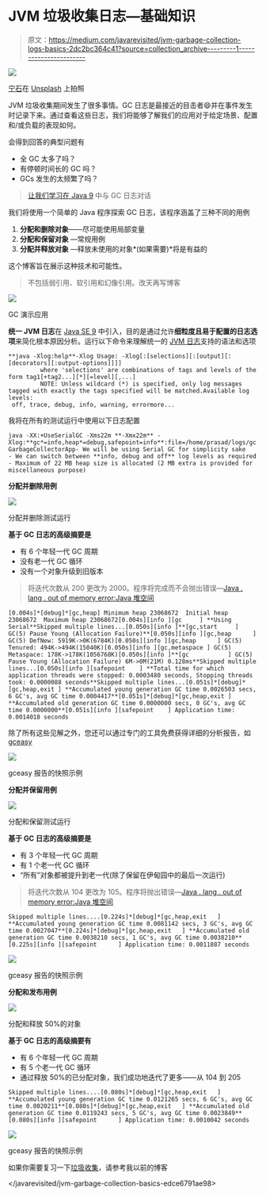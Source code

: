 # JVM 垃圾收集日志—基础知识

> 原文：<https://medium.com/javarevisited/jvm-garbage-collection-logs-basics-2dc2bc364c41?source=collection_archive---------1----------------------->

![](img/393de34c0f2af0a776b49e01b4ac3bca.png)

[宁石](https://unsplash.com/@ningshi?utm_source=unsplash&utm_medium=referral&utm_content=creditCopyText)在 [Unsplash](https://unsplash.com/s/photos/collection?utm_source=unsplash&utm_medium=referral&utm_content=creditCopyText) 上拍照

JVM 垃圾收集期间发生了很多事情。GC 日志是最接近的目击者😄并在事件发生时记录下来。通过查看这些日志，我们将能够了解我们的应用对于给定场景、配置和/或负载的表现如何。

会得到回答的典型问题有

*   全 GC 太多了吗？
*   有停顿时间长的 GC 吗？
*   GCs 发生的太频繁了吗？

> [让我们学习在 Java 9](https://www.slideshare.net/PoonamBajaj5/lets-learn-to-talk-to-gc-logs-in-java-9) 中与 GC 日志对话

我们将使用一个简单的 Java 程序探索 GC 日志，该程序涵盖了三种不同的用例

1.  **分配和删除对象**——尽可能使用局部变量
2.  **分配和保留对象** —常规用例
3.  **分配并释放对象** —释放未使用的对象*(如果需要)*将是有益的

这个博客旨在展示这种技术和可能性。

> 不包括弱引用、软引用和幻像引用。改天再写博客

[![](img/8cf72e34be3a6b903b24d0f45ab32178.png)](https://javarevisited.blogspot.com/2019/04/top-5-courses-to-learn-jvm-internals.html)

GC 演示应用

**统一 JVM 日志**在 [Java SE 9](https://openjdk.java.net/jeps/158) 中引入，目的是通过允许**细粒度且易于配置的日志选项**来简化根本原因分析。运行以下命令来理解统一的 [JVM 日志](https://www.java67.com/2016/08/10-jvm-options-for-java-production-application.html)支持的语法和选项

```
**java -Xlog:help**-Xlog Usage: -Xlog[:[selections][:[output][:[decorators][:output-options]]]]
         where 'selections' are combinations of tags and levels of the form tag1[+tag2...][*][=level][,...]
         NOTE: Unless wildcard (*) is specified, only log messages tagged with exactly the tags specified will be matched.Available log levels:
 off, trace, debug, info, warning, errormore...
```

我将在所有的测试运行中使用以下日志配置

```
java -XX:+UseSerialGC -Xms22m **-Xmx22m** -Xlog:**gc*=info,heap*=debug,safepoint=info**:file=/home/prasad/logs/gc.log::filecount=3,filesize=1m GarbageCollectorApp- We will be using Serial GC for simplicity sake
- We can switch between **info, debug and off** log levels as required
- Maximum of 22 MB heap size is allocated (2 MB extra is provided for miscellaneous purpose)
```

**分配并删除用例**

[![](img/049aa01464bc27988559462239178ef5.png)](https://javarevisited.blogspot.com/2020/04/top-10-advanced-core-java-courses-for-experienced-developers.html)

分配并删除测试运行

**基于 GC 日志的高级摘要是**

*   有 6 个年轻一代 GC 周期
*   没有老一代 GC 循环
*   没有一个对象升级到旧版本

> 将迭代次数从 200 更改为 2000。程序将完成而不会抛出错误—[Java . lang . out of memory error:Java 堆空间](http://javarevisited.blogspot.sg/2011/09/javalangoutofmemoryerror-permgen-space.html#axzz5DmwFLA1K)

```
[0.004s]*[debug]*[gc,heap] Minimum heap 23068672  Initial heap 23068672  Maximum heap 23068672[0.004s][info ][gc     ] **Using Serial**Skipped multiple lines...[0.050s][info ]**[gc,start     ] GC(5) Pause Young (Allocation Failure)**[0.050s][info ][gc,heap      ] GC(5) DefNew: 5919K->0K(6784K)[0.050s][info ][gc,heap      ] GC(5) Tenured: 494K->494K(15040K)[0.050s][info ][gc,metaspace ] GC(5) Metaspace: 178K->178K(1056768K)[0.050s][info ]**[gc           ] GC(5) Pause Young (Allocation Failure) 6M->0M(21M) 0.128ms**Skipped multiple lines...[0.050s][info ][safepoint    ] **Total time for which application threads were stopped: 0.0003480 seconds, Stopping threads took: 0.0000088 seconds**Skipped multiple lines...[0.051s]*[debug]*[gc,heap,exit ] **Accumulated young generation GC time 0.0026503 secs, 6 GC's, avg GC time 0.0004417**[0.051s]*[debug]*[gc,heap,exit ] **Accumulated old generation GC time 0.0000000 secs, 0 GC's, avg GC time 0.0000000**[0.051s][info ][safepoint    ] Application time: 0.0014018 seconds
```

除了所有这些见解之外，您还可以通过专门的工具免费获得详细的分析报告，如 [gceasy](https://gceasy.io/)

[![](img/b15636dbfc06d4b6f40710950dbeba2e.png)](https://www.java67.com/2020/04/top-5-advanced-courses-to-learn-java-perofrmance-concurrency-memory-management.html)

gceasy 报告的快照示例

**分配并保留用例**

[![](img/d7d669f85fc395a4dd2474091fc62217.png)](https://javarevisited.blogspot.com/2018/07/top-5-java-performance-tuning-books-for.html#axzz6ieZZarMY)

分配和保留测试运行

**基于 GC 日志的高级摘要是**

*   有 3 个年轻一代 GC 周期
*   有 1 个老一代 GC 循环
*   “所有”对象都被提升到老一代(除了保留在伊甸园中的最后一次运行)

> 将迭代次数从 104 更改为 105。程序将抛出错误—[Java . lang . out of memory error:Java 堆空间](https://javarevisited.blogspot.com/2016/10/how-to-increase-heap-size-of-eclipse-OutOfMemoryError.html)

```
Skipped multiple lines....[0.224s]*[debug]*[gc,heap,exit   ] **Accumulated young generation GC time 0.0081142 secs, 3 GC's, avg GC time 0.0027047**[0.224s]*[debug]*[gc,heap,exit   ] **Accumulated old generation GC time 0.0038210 secs, 1 GC's, avg GC time 0.0038210**[0.225s][info ][safepoint      ] Application time: 0.0011887 seconds
```

[![](img/bc94b2d00a81cda4fdfa38c7db3de81a.png)](http://javarevisited.blogspot.sg/2011/11/hotspot-jvm-options-java-examples.html#axzz54oJiRW8k)

gceasy 报告的快照示例

**分配和发布用例**

[![](img/04457f422e9e12222e9eb4ab5969f093.png)](https://javarevisited.blogspot.com/2011/04/garbage-collection-in-java.html#axzz4zt6jlTWS)

分配和释放 50%的对象

**基于 GC 日志的高级摘要有**

*   有 6 个年轻一代 GC 周期
*   有 5 个老一代 GC 循环
*   通过释放 50%的已分配对象，我们成功地迭代了更多——从 104 到 205

```
Skipped multiple lines....[0.080s]*[debug]*[gc,heap,exit   ] **Accumulated young generation GC time 0.0121265 secs, 6 GC's, avg GC time 0.0020211**[0.080s]*[debug]*[gc,heap,exit   ] **Accumulated old generation GC time 0.0119243 secs, 5 GC's, avg GC time 0.0023849**[0.080s][info ][safepoint      ] Application time: 0.0010042 seconds
```

[![](img/fe93ba3fe204784b6f0bf82dfb3f1a91.png)](https://javarevisited.blogspot.com/2020/04/top-5-courses-to-become-full-stack-java-developer-with-Angular-and-Reactjs.html#axzz6Nq9yk7Sc)

gceasy 报告的快照示例

如果你需要复习一下[垃圾收集](/javarevisited/7-best-courses-to-learn-jvm-garbage-collection-and-performance-tuning-for-experienced-java-331705180686)，请参考我以前的博客

</javarevisited/jvm-garbage-collection-basics-edce6791ae98> 
